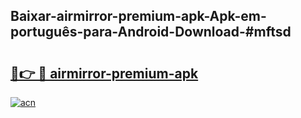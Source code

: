 ## Baixar-airmirror-premium-apk-Apk-em-português​-para-Android-Download-#mftsd

# <h2><a href="https://ainizakaria.my?title=airmirror-premium-apk&ref=20M">🔗👉 🔴 airmirror-premium-apk</a></h2>

[![acn](https://github.com/user-attachments/assets/0f9c940e-d8b0-45ae-aac7-cd30a18b3e1c)](https://ainizakaria.my?title=airmirror-premium-apk&ref=20M)

